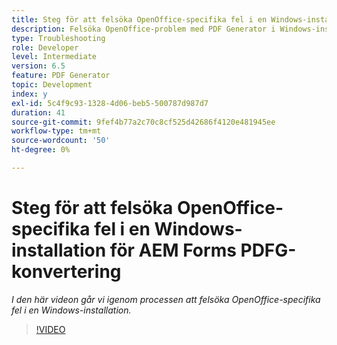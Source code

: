 ```yaml
---
title: Steg för att felsöka OpenOffice-specifika fel i en Windows-installation
description: Felsöka OpenOffice-problem med PDF Generator i Windows-installationsprogram.
type: Troubleshooting
role: Developer
level: Intermediate
version: 6.5
feature: PDF Generator
topic: Development
index: y
exl-id: 5c4f9c93-1328-4d06-beb5-500787d987d7
duration: 41
source-git-commit: 9fef4b77a2c70c8cf525d42686f4120e481945ee
workflow-type: tm+mt
source-wordcount: '50'
ht-degree: 0%

---
```


# Steg för att felsöka OpenOffice-specifika fel i en Windows-installation för AEM Forms PDFG-konvertering

*I den här videon går vi igenom processen att felsöka OpenOffice-specifika fel i en Windows-installation.*

>[!VIDEO](https://video.tv.adobe.com/v/335481?quality=12&learn=on)
